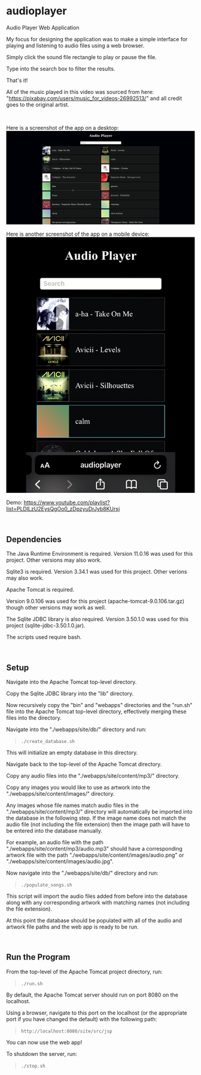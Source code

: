 # audioplayer
Audio Player Web Application

My focus for designing the application was to make a simple interface for playing and listening to audio files using a web browser.

Simply click the sound file rectangle to play or pause the file.

Type into the search box to filter the results.

That's it!

All of the music played in this video was sourced from here: "https://pixabay.com/users/music_for_videos-26992513/"
and all credit goes to the original artist.

<br>

Here is a screenshot of the app on a desktop:
![screenshot](./screenshots/audioplayer_webapp.png)

Here is another screenshot of the app on a mobile device:
![screenshot](./screenshots/audioplayer_webapp_ios.png)

Demo: https://www.youtube.com/playlist?list=PLDlLzU2EysQgOo0_zDpzyuDrJyb8KUrsj

<br>

## Dependencies

The Java Runtime Environment is required. Version 11.0.16 was used for this project. Other versions may also work.

Sqlite3 is required. Version 3.34.1 was used for this project. Other verions may also work.

Apache Tomcat is required.

Version 9.0.106 was used for this project (apache-tomcat-9.0.106.tar.gz) though other versions may work as well.

The Sqlite JDBC library is also required. Version 3.50.1.0 was used for this project (sqlite-jdbc-3.50.1.0.jar).

The scripts used require bash.

<br>

## Setup

Navigate into the Apache Tomcat top-level directory.

Copy the Sqlite JDBC library into the "lib" directory.

Now recursively copy the "bin" and "webapps" directories and the "run.sh" file into the Apache Tomcat top-level directory, 
effectively merging these files into the directory.

Navigate into the "./webapps/site/db/" directory and run:

>```./create_database.sh```

This will initialize an empty database in this directory.

Navigate back to the top-level of the Apache Tomcat directory.

Copy any audio files into the "./webapps/site/content/mp3/" directory.

Copy any images you would like to use as artwork into the "./webapps/site/content/images/" directory.

Any images whose file names match audio files in the "./webapps/site/content/mp3/" directory will
automatically be imported into the database in the following step. If the image name does not match the audio file
(not including the file extension) then the image path will have to be entered into the database manually.

For example, an audio file with the path "./webapps/site/content/mp3/audio.mp3" should have a corresponding 
artwork file with the path "./webapps/site/content/images/audio.png" or "./webapps/site/content/images/audio.jpg".

Now navigate into the "./webapps/site/db/" directory and run:

>```./populate_songs.sh```

This script will import the audio files added from before into the database along with any corresponding 
artwork with matching names (not including the file extension).

At this point the database should be populated with all of the audio and artwork file paths and the web app is ready to be run.

<br>

## Run the Program

From the top-level of the Apache Tomcat project directory, run:

>```./run.sh```

By default, the Apache Tomcat server should run on port 8080 on the localhost.

Using a browser, navigate to this port on the localhost (or the appropriate port if you have changed the default) with the following path:

>```http://localhost:8080/site/src/jsp```

You can now use the web app!

To shutdown the server, run:

>```./stop.sh```
